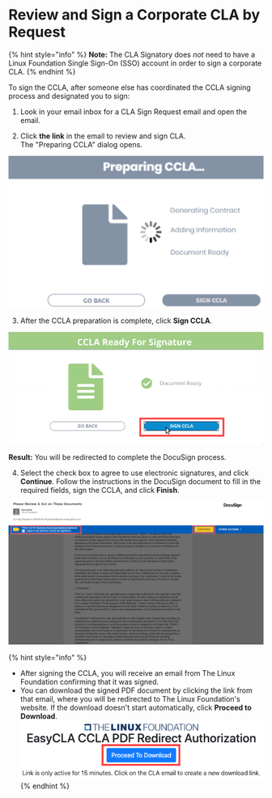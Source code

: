 # Review and Sign a Corporate CLA by Request

{% hint style="info" %}
**Note:** The CLA Signatory does _not_ need to have a Linux Foundation Single Sign-On \(SSO\) account in order to sign a corporate CLA.
{% endhint %}

To sign the CCLA, after someone else has coordinated the CCLA signing process and designated you to sign:

1. Look in your email inbox for a CLA Sign Request email and open the email.

2. Click **the link** in the email to review and sign CLA.​  
The "Preparing CCLA" dialog opens.

![Preparing CCLA](../../.gitbook/assets/preparing-ccla.png)

3. After the CCLA preparation is complete, click **Sign CCLA**.  

![CCLA ready for Signature](../../.gitbook/assets/ccla-ready-for-signature.png)

**Result:** You will be redirected to complete the DocuSign process.

4. Select the check box to agree to use electronic signatures, and click **Continue**. Follow the instructions in the DocuSign document to fill in the required fields, sign the CCLA, and click **Finish**.

![](../../.gitbook/assets/docusign-icla-flow.png)

{% hint style="info" %}
* After signing the CCLA, you will receive an email from The Linux Foundation confirming that it was signed.
* You can download the signed PDF document by clicking the link from that email, where you will be redirected to The Linux Foundation's website. If the download doesn't start automatically, click **Proceed to Download**.  ![](../../.gitbook/assets/proceed-to-download-ccla.png)
{% endhint %}

